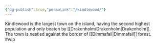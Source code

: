 ```yaml
---
{"dg-publish":true,"permalink":"/kindlewood/"}
---
```


Kindlewood is the largest town on the island, having the second highest population and only beaten by [[Drakenholm/Drakenholm\|Drakenholm]]. The town is nestled against the border of [[Dimmafall\|Dimmafall]] forest.
#wip 